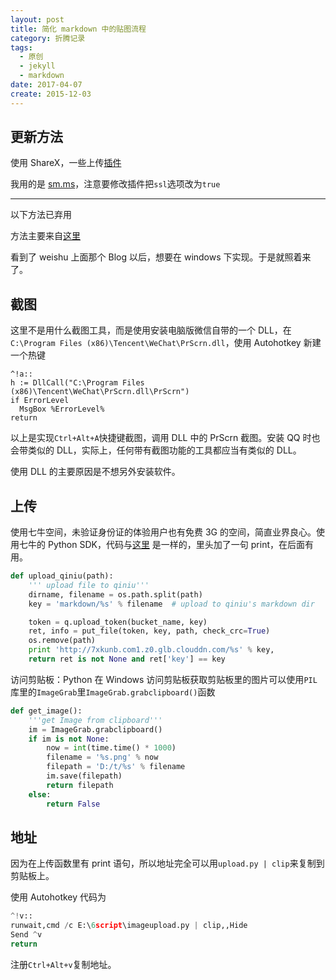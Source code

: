 ```yaml
---
layout: post
title: 简化 markdown 中的贴图流程
category: 折腾记录
tags:
  - 原创
  - jekyll
  - markdown
date: 2017-04-07
create: 2015-12-03
---
```


## 更新方法
使用 ShareX，一些上传[插件](https://github.com/ShareX/CustomUploaders)

我用的是 [sm.ms](https://sm.ms)，注意要修改插件把`ssl`选项改为`true`

-------
以下方法已弃用

方法主要来自[这里](http://tianweishu.com/2015/10/16/simplify-the-img-upload-in-markdown/)

<!-- more -->

看到了 weishu 上面那个 Blog 以后，想要在 windows 下实现。于是就照着来了。

## 截图
这里不是用什么截图工具，而是使用安装电脑版微信自带的一个 DLL，在`C:\Program Files (x86)\Tencent\WeChat\PrScrn.dll`，使用 Autohotkey 新建一个热键

```
^!a::
h := DllCall("C:\Program Files (x86)\Tencent\WeChat\PrScrn.dll\PrScrn")
if ErrorLevel
  MsgBox %ErrorLevel%
return
```

以上是实现`Ctrl+Alt+A`快捷键截图，调用 DLL 中的 PrScrn 截图。安装 QQ 时也会带类似的 DLL，实际上，任何带有截图功能的工具都应当有类似的 DLL。

使用 DLL 的主要原因是不想另外安装软件。

## 上传
使用七牛空间，未验证身份证的体验用户也有免费 3G 的空间，简直业界良心。使用七牛的 Python SDK，代码与[这里](http://tianweishu.com/2015/10/16/simplify-the-img-upload-in-markdown/) 是一样的，里头加了一句 print，在后面有用。

```python
def upload_qiniu(path):
    ''' upload file to qiniu'''
    dirname, filename = os.path.split(path)
    key = 'markdown/%s' % filename  # upload to qiniu's markdown dir

    token = q.upload_token(bucket_name, key)
    ret, info = put_file(token, key, path, check_crc=True)
    os.remove(path)
    print 'http://7xkunb.com1.z0.glb.clouddn.com/%s' % key,
    return ret is not None and ret['key'] == key
```

访问剪贴板：Python 在 Windows 访问剪贴板获取剪贴板里的图片可以使用`PIL`库里的`ImageGrab`里`ImageGrab.grabclipboard()`函数

```python
def get_image():
    '''get Image from clipboard'''
    im = ImageGrab.grabclipboard()
    if im is not None:
        now = int(time.time() * 1000)
        filename = '%s.png' % now
        filepath = 'D:/t/%s' % filename
        im.save(filepath)
        return filepath
    else:
        return False
```

## 地址

因为在上传函数里有 print 语句，所以地址完全可以用`upload.py | clip`来复制到剪贴板上。

使用 Autohotkey 代码为

```py
^!v::
runwait,cmd /c E:\6script\imageupload.py | clip,,Hide
Send ^v
return
```

注册`Ctrl+Alt+v`复制地址。

